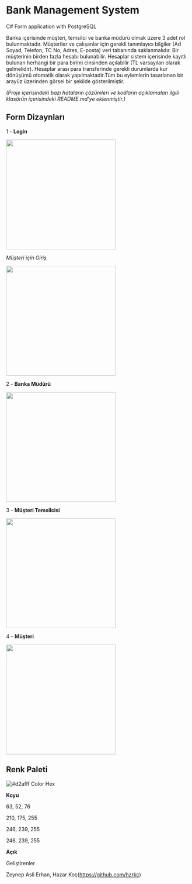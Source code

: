 # Bank Management System
 C# Form application with PostgreSQL
 
Banka içerisinde müşteri, temsilci ve banka müdürü olmak üzere 3 adet rol bulunmaktadır. Müşteriler ve
çalışanlar için gerekli tanımlayıcı bilgiler (Ad Soyad, Telefon, TC No, Adres, E-posta) veri tabanında
saklanmalıdır. Bir müşterinin birden fazla hesabı bulunabilir. Hesaplar sistem içerisinde kayıtlı bulunan
herhangi bir para birimi cinsinden açılabilir (TL varsayılan olarak gelmelidir). Hesaplar arası para
transferinde gerekli durumlarda kur dönüşümü otomatik olarak yapılmaktadir.Tüm bu eylemlerin tasarlanan bir arayüz üzerinden görsel bir şekilde
gösterilmiştir.
 
 *(Proje içerisindeki bazı hataların çözümleri ve kodların açıklamaları ilgili klasörün içerisindeki README.md'ye eklenmiştir.)*

 ## Form Dizaynları
  1 - __Login__
  <p align="left"><img src="https://github.com/zeynepaslierhan/BankManagementSystem/blob/main/images/img_FormDesign/Login.png" width="300"></p>
  
   *Müşteri için Giriş*
  
  <p align="left"><img src="https://github.com/zeynepaslierhan/BankManagementSystem/blob/main/images/img_FormDesign/Login_Mus.png" width="300"></p>
  
  2 - __Banka Müdürü__
<p align="left"><img src="https://github.com/zeynepaslierhan/BankManagementSystem/blob/main/images/img_FormDesign/Hesap_BankaM%C3%BCd%C3%BCr%C3%BC.png" width="300"></p>


  3 - __Müşteri Temsilcisi__
<p align="left"><img src="https://github.com/zeynepaslierhan/BankManagementSystem/blob/main/images/img_FormDesign/Hesap_M%C3%BC%C5%9FteriTemsilcisi.png" width="300"></p>


  4 - __Müşteri__
<p align="left"><img src="https://github.com/zeynepaslierhan/BankManagementSystem/blob/main/images/img_FormDesign/Hesap_M%C3%BC%C5%9Fteri.png" width="300"></p>



 ## Renk Paleti
  ![#d2afff Color Hex](https://github.com/zeynepaslierhan/BankManagementSystem/blob/main/images/img_Color/%23d2afff%20Color%20Hex.png)

  __Koyu__

  63, 52, 76

  210, 175, 255

  246, 239, 255

  246, 239, 255

  __Açık__

Geliştirenler

Zeynep Asli Erhan, Hazar Koç(https://github.com/hzrkc)

